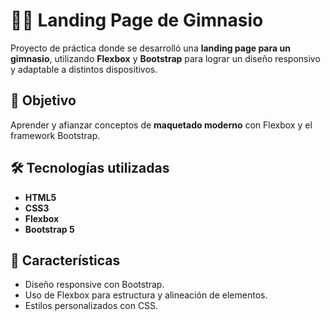 # 🏋️‍♂️ Landing Page de Gimnasio

Proyecto de práctica donde se desarrolló una **landing page para un gimnasio**, utilizando **Flexbox** y **Bootstrap** para lograr un diseño responsivo y adaptable a distintos dispositivos.

## 📌 Objetivo
Aprender y afianzar conceptos de **maquetado moderno** con Flexbox y el framework Bootstrap.

## 🛠️ Tecnologías utilizadas
- **HTML5**
- **CSS3**
- **Flexbox**
- **Bootstrap 5**

## 🚀 Características
- Diseño responsive con Bootstrap.
- Uso de Flexbox para estructura y alineación de elementos.
- Estilos personalizados con CSS.
